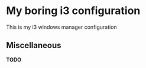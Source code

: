# My boring i3 configuration

This is my i3 windows manager configuration

## Miscellaneous
**TODO**